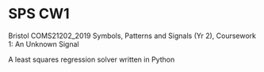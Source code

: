 # SPS CW1

Bristol COMS21202_2019 Symbols, Patterns and Signals (Yr 2), Coursework 1: An Unknown Signal

A least squares regression solver written in Python
